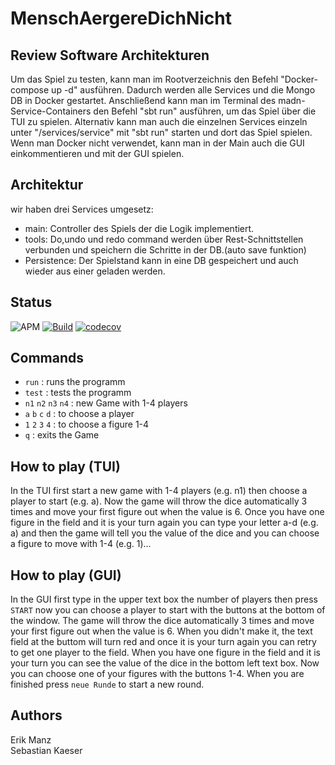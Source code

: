 # MenschAergereDichNicht

## Review Software Architekturen
Um das Spiel zu testen, kann man im Rootverzeichnis den Befehl "Docker-compose up -d" ausführen. Dadurch werden alle Services und die Mongo DB in Docker gestartet. Anschließend kann man im Terminal des madn-Service-Containers den Befehl "sbt run" ausführen, um das Spiel über die TUI zu spielen. Alternativ kann man auch die einzelnen Services einzeln unter "/services/service" mit "sbt run" starten und dort das Spiel spielen. Wenn man Docker nicht verwendet, kann man in der Main auch die GUI einkommentieren und mit der GUI spielen.

## Architektur
wir haben drei Services umgesetz:
* main: Controller des Spiels der die Logik implementiert.
* tools: Do,undo und redo command werden über Rest-Schnittstellen verbunden und speichern die Schritte in der DB.(auto save funktion)
* Persistence: Der Spielstand kann in eine DB gespeichert und auch wieder aus einer geladen werden.


## Status

![APM](https://img.shields.io/apm/l/vim-mode)
[![Build](https://github.com/Manz2/MenschAergereDichNicht/actions/workflows/scalaCI.yml/badge.svg)](https://github.com/Manz2/MenschAergereDichNicht/actions)   [![codecov](https://codecov.io/gh/Manz2/MenschAergereDichNicht/branch/main/graph/badge.svg?token=3GA31FYUYT)](https://codecov.io/gh/Manz2/MenschAergereDichNicht)


## Commands
* `run` : runs the programm
* `test` : tests the programm
* `n1` `n2` `n3` `n4` : new Game with 1-4 players
* `a` `b` `c` `d` : to choose a player 
* `1` `2` `3` `4` : to choose a figure 1-4
* `q` : exits the Game

## How to play (TUI)
In the TUI first start a new game with 1-4 players (e.g. n1) then choose a player to start (e.g. a). Now the game will throw the dice automatically 3 times and move your first figure out when the value is 6. Once you have one figure in the field and it is your turn again you can type your letter a-d (e.g. a) and then the game will tell you the value of the dice and you can choose a figure to move with 1-4 (e.g. 1)...

## How to play (GUI)
In the GUI first type in the upper text box the number of players then press `START` now you can choose a player to start with the buttons at the bottom of the window. The game will throw the dice automatically 3 times and move your first figure out when the value is 6. When you didn't make it, the text field at the buttom will turn red and once it is your turn again you can retry to get one player to the field. When you have one figure in the field and it is your turn you can see the value of the dice in the bottom left text box. Now you can choose one of your figures with the buttons 1-4. When you are finished press `neue Runde` to start a new round.

## Authors
Erik Manz <br>
Sebastian Kaeser


